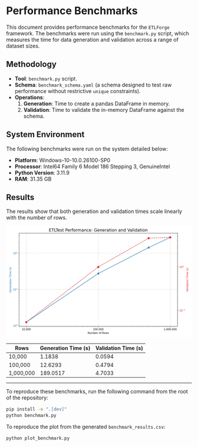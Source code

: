 # Performance Benchmarks

This document provides performance benchmarks for the `ETLForge` framework. The benchmarks were run using the `benchmark.py` script, which measures the time for data generation and validation across a range of dataset sizes.

## Methodology

- **Tool**: `benchmark.py` script.
- **Schema**: `benchmark_schema.yaml` (a schema designed to test raw performance without restrictive `unique` constraints).
- **Operations**:
  1.  **Generation**: Time to create a pandas DataFrame in memory.
  2.  **Validation**: Time to validate the in-memory DataFrame against the schema.

## System Environment

The following benchmarks were run on the system detailed below:

- **Platform**: Windows-10-10.0.26100-SP0
- **Processor**: Intel64 Family 6 Model 186 Stepping 3, GenuineIntel
- **Python Version**: 3.11.9
- **RAM**: 31.35 GB

## Results

The results show that both generation and validation times scale linearly with the number of rows.

![ETLForge Performance Plot](paper/benchmark_plot.png)

| Rows        | Generation Time (s) | Validation Time (s) |
|-------------|-----------------------|-----------------------|
| 10,000      | 1.1838                | 0.0594                |
| 100,000     | 12.6293               | 0.4794                |
| 1,000,000   | 189.0517              | 4.7033                |

---

To reproduce these benchmarks, run the following command from the root of the repository:

```bash
pip install -e ".[dev]"
python benchmark.py
```

To reproduce the plot from the generated `benchmark_results.csv`:

```bash
python plot_benchmark.py
```